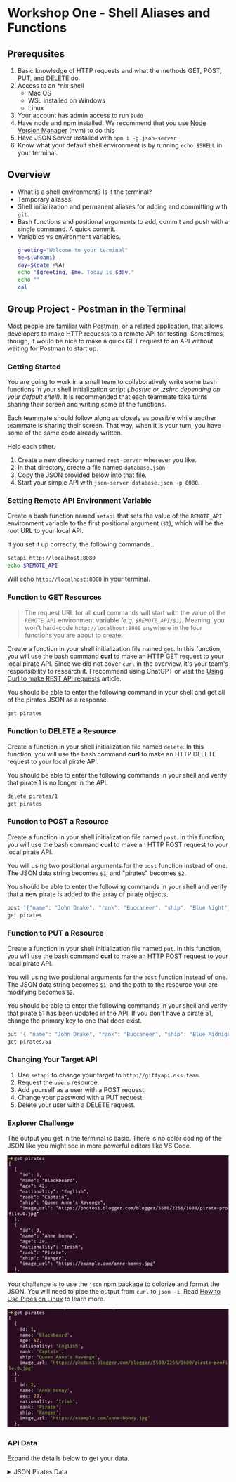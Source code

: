 # Workshop One - Shell Aliases and Functions

## Prerequsites

1. Basic knowledge of HTTP requests and what the methods GET, POST, PUT, and DELETE do.
1. Access to an *nix shell
    * Mac OS
    * WSL installed on Windows
    * Linux
2. Your account has admin access to run `sudo`
3. Have node and npm installed. We recommend that you use [Node Version Manager](https://github.com/nvm-sh/nvm#installing-and-updating) (nvm) to do this
4. Have JSON Server installed with `npm i -g json-server`
5. Know what your default shell environment is by running `echo $SHELL` in your terminal.

## Overview

* What is a shell environment? Is it the terminal?
* Temporary aliases.
* Shell initialization and permanent aliases for adding and committing with `git`.
* Bash functions and positional arguments to add, commit and push with a single command. A quick commit.
* Variables vs environment variables.
    ```sh
    greeting="Welcome to your terminal"
    me=$(whoami)
    day=$(date +%A)
    echo "$greeting, $me. Today is $day."
    echo ""
    cal
    ```

## Group Project - Postman in the Terminal

Most people are familiar with Postman, or a related application, that allows developers to make HTTP requests to a remote API for testing. Sometimes, though, it would be nice to make a quick GET request to an API without waiting for Postman to start up.


### Getting Started

You are going to work in a small team to collaboratively write some bash functions in your shell initialization script _(.bashrc or .zshrc depending on your default shell)_. It is recommended that each teammate take turns sharing their screen and writing some of the functions.

Each teammate should follow along as closely as possible while another teammate is sharing their screen. That way, when it is your turn, you have some of the same code already written.

Help each other.

1. Create a new directory named `rest-server` wherever you like.
1. In that directory, create a file named `database.json`
1. Copy the JSON provided below into that file.
1. Start your simple API with `json-server database.json -p 8080`.

### Setting Remote API Environment Variable

Create a bash function named `setapi` that sets the value of the `REMOTE_API` environment variable to the first positional argument (`$1`), which will be the root URL to your local API.

If you set it up correctly, the following commands...

```sh
setapi http://localhost:8080
echo $REMOTE_API
```

Will echo `http://localhost:8080` in your terminal.

### Function to GET Resources

> The request URL for all **curl** commands will start with the value of the `REMOTE_API` environment variable _(e.g. `$REMOTE_API/$1`)_. Meaning, you won't hard-code `http://localhost:8080` anywhere in the four functions you are about to create.

Create a function in your shell initialization file named `get`. In this function, you will use the bash command **curl** to make an HTTP GET request to your local pirate API. Since we did not cover `curl` in the overview, it's your team's responsibility to research it. I recommend using ChatGPT or visit the [Using Curl to make REST API requests](https://linuxize.com/post/curl-rest-api/) article.

You should be able to enter the following command in your shell and get all of the pirates JSON as a response.

```sh
get pirates
```

### Function to DELETE a Resource

Create a function in your shell initialization file named `delete`. In this function, you will use the bash command **curl** to make an HTTP DELETE request to your local pirate API.

You should be able to enter the following commands in your shell and verify that pirate 1 is no longer in the API.

```sh
delete pirates/1
get pirates
```

### Function to POST a Resource

Create a function in your shell initialization file named `post`. In this function, you will use the bash command **curl** to make an HTTP POST request to your local pirate API.


You will using two positional arguments for the `post` function instead of one. The  JSON data string becomes `$1`, and "pirates" becomes `$2`.

You should be able to enter the following commands in your shell and verify that a new pirate is added to the array of pirate objects.

```sh
post '{"name": "John Drake", "rank": "Buccaneer", "ship": "Blue Night"}' pirates
get pirates
```

### Function to PUT a Resource

Create a function in your shell initialization file named `put`. In this function, you will use the bash command **curl** to make an HTTP POST request to your local pirate API.


You will using two positional arguments for the `post` function instead of one. The  JSON data string becomes `$1`, and the path to the resource your are modifying becomes `$2`.

You should be able to enter the following commands in your shell and verify that pirate 51 has been updated in the API. If you don't have a pirate 51, change the primary key to one that does exist.

```sh
put '{ "name": "John Drake", "rank": "Buccaneer", "ship": "Blue Midnight" }' pirates/51
get pirates/51
```

### Changing Your Target API

1. Use `setapi` to change your target to `http://giffyapi.nss.team`.
1. Request the `users` resource.
1. Add yourself as a user with a POST request.
1. Change your password with a PUT request.
1. Delete your user with a DELETE request.

### Explorer Challenge

The output you get in the terminal is basic. There is no color coding of the JSON like you might see in more powerful editors like VS Code.

![](./images/bare-json.png)

Your challenge is to use the `json` npm package to colorize and format the JSON. You will need to pipe the output from `curl` to `json -i`. Read [How to Use Pipes on Linux](https://www.howtogeek.com/438882/how-to-use-pipes-on-linux/) to learn more.

![](images/colorized-json.png)

### API Data

Expand the details below to get your data.

<details>
<summary>JSON Pirates Data</summary>

```json
{
  "pirates": [
    {
      "id": 1,
      "name": "Blackbeard",
      "rank": "Captain",
      "ship": "Queen Anne's Revenge"
    },
    {
      "id": 2,
      "name": "Anne Bonny",
      "rank": "Pirate",
      "ship": "Ranger"
    },
    {
      "id": 3,
      "name": "Calico Jack",
      "rank": "Captain",
      "ship": "The Revenge"
    },
    {
      "id": 4,
      "name": "Captain Kidd",
      "rank": "Captain",
      "ship": "Adventure Galley"
    },
    {
      "id": 5,
      "name": "Charles Vane",
      "rank": "Captain",
      "ship": "Ranger"
    },
    {
      "id": 6,
      "name": "Edward England",
      "rank": "Captain",
      "ship": "Pearl"
    },
    {
      "id": 7,
      "name": "Edward Teach",
      "rank": "Captain",
      "ship": "Queen Anne's Revenge"
    },
    {
      "id": 8,
      "name": "Henry Avery",
      "rank": "Captain",
      "ship": "Fancy"
    },
    {
      "id": 9,
      "name": "Henry Morgan",
      "rank": "Captain",
      "ship": "Satisfaction"
    },
    {
      "id": 10,
      "name": "Jack Rackham",
      "rank": "Captain",
      "ship": "The Revenge"
    },
    {
      "id": 50,
      "name": "Mary Read",
      "rank": "Pirate",
      "ship": "Ranger"
    }
  ],
  "stories": [
    {
      "id": 2,
      "pirateId": 8,
      "title": "The Ghost Ship",
      "content": "The crew of the merchant ship Mary Celeste were found mysteriously missing, leaving the ship and its valuable cargo untouched. It's been said that the ship still sails the seas, haunting those who cross its path.",
      "date": "1718-09-01"
    },
    {
      "id": 3,
      "pirateId": 3,
      "title": "The Kraken",
      "content": "The Kraken, a massive sea monster, has been the subject of many pirate tales. Its tentacles can stretch for miles and it can easily capsize even the largest ships. Many pirates have met their end at the hands of this fearsome creature.",
      "date": "1718-11-22"
    },
    {
      "id": 149,
      "pirateId": 50,
      "title": "The Curse of the Flying Dutchman",
      "content": "Legend had it that the Flying Dutchman was cursed to sail the seas forever, its crew doomed to an eternal existence as undead pirates. But when a group of adventurers stumbled upon the ship one stormy night, they found that the curse was all too real. Now they must find a way to break the curse before it's too late.",
      "date": "1722-10-15"
    },
    {
      "id": 56,
      "title": "The Battle of Blackbeard's Bay",
      "content": "It was a fierce battle that raged on for hours. The sound of cannons and the clash of swords echoed across the bay. The pirates fought with all their might, determined to come out on top. In the end, it was Blackbeard's crew that emerged victorious, with a chest full of treasure to show for it.",
      "pirateId": 2,
      "date": "1718-09-01"
    },
    {
      "id": 57,
      "title": "The Curse of the Kraken",
      "content": "Legend had it that the Kraken would rise from the depths of the ocean to claim any ship that sailed too close to its lair. The crew of the Black Pearl had heard the tales, but they didn't believe them. That was until they saw the monstrous creature rise from the waves, its tentacles reaching out to grab them. They fought with all their might, but in the end, only a few managed to escape with their lives.",
      "pirateId": 5,
      "date": "1718-09-01"
    },
    {
      "id": 58,
      "title": "The Treasure of Captain Kidd",
      "content": "Captain Kidd had buried his treasure on a deserted island, but he had left behind a map that would lead to its location. Many pirates had tried to find the treasure, but none had succeeded. That was until Captain Jack Sparrow got his hands on the map. He and his crew set sail for the island, and after days of searching, they finally found the treasure. It was more gold than they could ever have imagined.",
      "pirateId": 3,
      "date": "1725-05-30"
    },
    {
      "id": 59,
      "title": "The Betrayal of Black Bart",
      "content": "Black Bart was known as one of the fiercest pirates on the high seas. His crew was loyal to him, and they would follow him to the ends of the earth. Or so he thought. One night, while they were anchored off the coast of Jamaica, his first mate led a mutiny against him. Bart fought bravely, but in the end, he was overpowered. He was left marooned on a deserted island, while his crew sailed off with all his treasure.",
      "pirateId": 4,
      "date": "1722-06-22"
    },
    {
      "id": 60,
      "title": "The Revenge of Calico Jack",
      "content": "Calico Jack had been captured by the British Navy and sentenced to hang. But he managed to escape and vowed revenge against the captain who had betrayed him. He spent months planning his revenge, gathering a crew of loyal men and plotting his attack. Finally, the day arrived, and he and his crew stormed the captain's ship. They fought fiercely, but in the end, it was Calico Jack who emerged victorious. He sailed off into the sunset, a hero to his crew and a thorn in the side of the British Navy.",
      "pirateId": 9,
      "date": "1742-08-15"
    }
  ]
}
```
</details>



